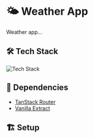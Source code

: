 # 🌤️ Weather App

Weather app...

## 🛠️ Tech Stack

![Tech Stack](https://skillicons.dev/icons?i=ts,react,vite)

## 🚀 Dependencies

- [TanStack Router](https://tanstack.com/router/latest)
- [Vanilla Extract](https://vanilla-extract.style/)

## 🏗️ Setup
